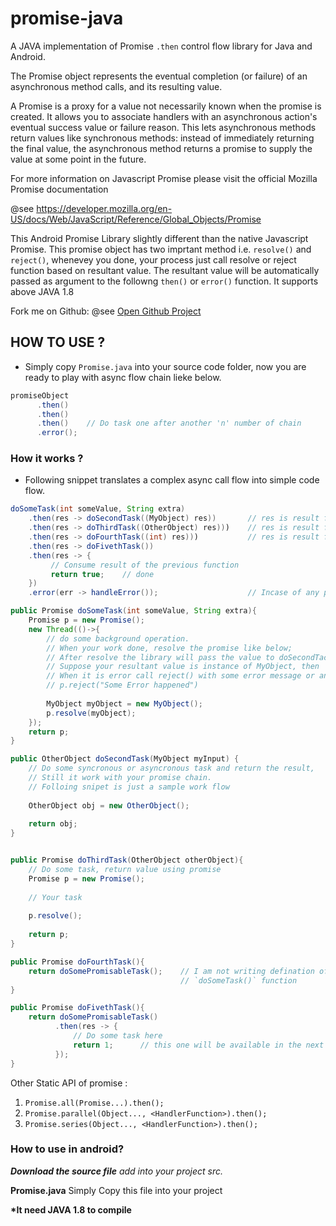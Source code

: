 # promise-java
A JAVA implementation of Promise `.then` control flow library for Java and Android.

The Promise object represents the eventual completion (or failure)
of an asynchronous method calls, and its resulting value.

A Promise is a proxy for a value not necessarily known when
the promise is created. It allows you to associate handlers
with an asynchronous action's eventual success value or failure reason.
This lets asynchronous methods return values like synchronous methods:
instead of immediately returning the final value,
the asynchronous method returns a promise to supply the value
at some point in the future.

For more information on Javascript Promise
please visit the official Mozilla Promise documentation

@see <a href="https://developer.mozilla.org/en-US/docs/Web/JavaScript/Reference/Global_Objects/Promise">
https://developer.mozilla.org/en-US/docs/Web/JavaScript/Reference/Global_Objects/Promise</a>

This Android Promise Library slightly different than the native Javascript Promise.
This promise object has two imprtant method i.e. `resolve()` and `reject()`,
whenevey you done, your process just call resolve or reject
function based on resultant value.
The resultant value will be automatically passed as argument to the
followng `then()` or `error()` function.
It supports above JAVA 1.8

Fork me on Github:
@see <a href="https://github.com/paramananda/promise-java">Open Github Project</a>


## HOW TO USE ?

* Simply copy `Promise.java` into your source code folder, now you are ready to play with async flow chain lieke below.

```java
promiseObject
      .then()
      .then()
      .then()    // Do task one after another 'n' number of chain
      .error();
```


### How it works ?

* Following snippet translates a complex async call flow into simple code flow.

```java
doSomeTask(int someValue, String extra)
    .then(res -> doSecondTask((MyObject) res))       // res is result form doSomeTask()
    .then(res -> doThirdTask((OtherObject) res)))    // res is result form doThirdTask()
    .then(res -> doFourthTask((int) res)))           // res is result form doThirdTask()
    .then(res -> doFivethTask())
    .then(res -> {
         // Consume result of the previous function
         return true;    // done
    })
    .error(err -> handleError());                    // Incase of any p.reject() call from above function error will be available here 
```

```java
public Promise doSomeTask(int someValue, String extra){
    Promise p = new Promise();
    new Thread(()->{
        // do some background operation.
        // When your work done, resolve the promise like below;
        // After resolve the library will pass the value to doSecondTack()
        // Suppose your resultant value is instance of MyObject, then
        // When it is error call reject() with some error message or an Exception
        // p.reject("Some Error happened")
        
        MyObject myObject = new MyObject();
        p.resolve(myObject);
    });
    return p;
}

public OtherObject doSecondTask(MyObject myInput) {
    // Do some syncronous or asyncronous task and return the result,
    // Still it work with your promise chain.
    // Folloing snipet is just a sample work flow
    
    OtherObject obj = new OtherObject();
    
    return obj;
}


public Promise doThirdTask(OtherObject otherObject){
    // Do some task, return value using promise
    Promise p = new Promise();
    
    // Your task
    
    p.resolve();
    
    return p;
}

public Promise doFourthTask(){
    return doSomePromisableTask();    // I am not writing defination of this fuction, let this function is very similar to 
                                      // `doSomeTask()` function
}

public Promise doFivethTask(){
    return doSomePromisableTask()
          .then(res -> {
              // Do some task here
              return 1;      // this one will be available in the next the or parent then which called this task
          });
}
```

Other Static API of promise :

1. `Promise.all(Promise...).then();`
1. `Promise.parallel(Object..., <HandlerFunction>).then();`
1. `Promise.series(Object..., <HandlerFunction>).then();`


### How to use in android?

*__Download the source file__ add into your project src.*

__Promise.java__  Simply Copy this file into your project

__*It need JAVA 1.8 to compile__
